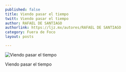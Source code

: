 ```yaml
---
published: false
title: Viendo pasar el tiempo
twitt: Viendo pasar el tiempo
author: RAFAEL DE SANTIAGO
authorlink: https://ljz.mx/autores/RAFAEL DE SANTIAGO
category: Fuera de Foco
layout: posts

---
```


![Viendo pasar el tiempo](http://i.imgur.com/5o3MDjum.jpg)

Viendo pasar el tiempo
